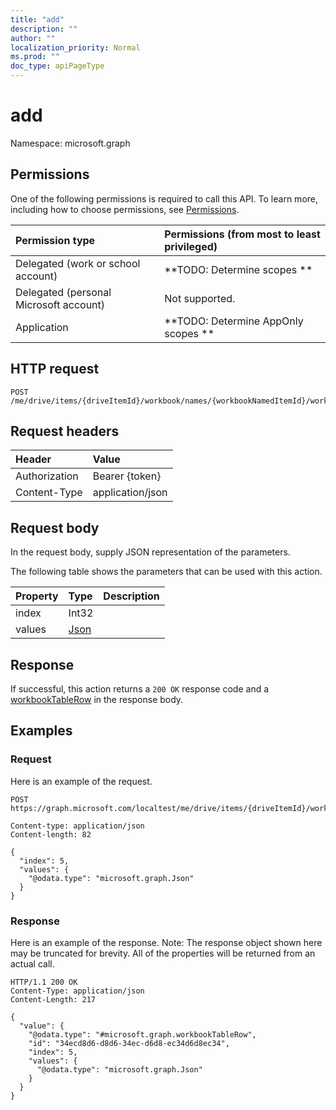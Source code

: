 ```yaml
---
title: "add"
description: ""
author: ""
localization_priority: Normal
ms.prod: ""
doc_type: apiPageType
---
```


# add

Namespace: microsoft.graph



## Permissions
One of the following permissions is required to call this API. To learn more, including how to choose permissions, see [Permissions](/concepts/permissions-reference.md).

|Permission type|Permissions (from most to least privileged)|
|:---|:---|
|Delegated (work or school account)|**TODO: Determine scopes **|
|Delegated (personal Microsoft account)|Not supported.|
|Application|**TODO: Determine AppOnly scopes **|

## HTTP request
<!-- {
  "blockType": "ignored"
}
-->
``` http
POST /me/drive/items/{driveItemId}/workbook/names/{workbookNamedItemId}/worksheet/tables/{workbookTableId}/rows/add
```

## Request headers
|Header|Value|
|:---|:---|
|Authorization|Bearer {token}|
|Content-Type|application/json|

## Request body
In the request body, supply JSON representation of the parameters.

The following table shows the parameters that can be used with this action.

|Property|Type|Description|
|:---|:---|:---|
|index|Int32||
|values|[Json](../resources/json.md)||



## Response
If successful, this action returns a `200 OK` response code and a [workbookTableRow](../resources/workbooktablerow.md) in the response body.

## Examples

### Request
Here is an example of the request.
<!-- {
  "blockType": "request",
  "name": "workbooktablerow_add"
}
-->
``` http
POST https://graph.microsoft.com/localtest/me/drive/items/{driveItemId}/workbook/names/{workbookNamedItemId}/worksheet/tables/{workbookTableId}/rows/add

Content-type: application/json
Content-length: 82

{
  "index": 5,
  "values": {
    "@odata.type": "microsoft.graph.Json"
  }
}
```

### Response
Here is an example of the response. Note: The response object shown here may be truncated for brevity. All of the properties will be returned from an actual call.
<!-- {
  "blockType": "response",
  "truncated": true,
  "@odata.type": "microsoft.graph.workbooktablerow"
}
-->
``` http
HTTP/1.1 200 OK
Content-Type: application/json
Content-Length: 217

{
  "value": {
    "@odata.type": "#microsoft.graph.workbookTableRow",
    "id": "34ecd8d6-d8d6-34ec-d6d8-ec34d6d8ec34",
    "index": 5,
    "values": {
      "@odata.type": "microsoft.graph.Json"
    }
  }
}
```

